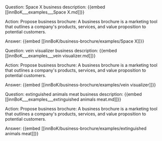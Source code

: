 Question: Space X business description:
{{embed [[innBoK___examples___Space X.md]]}}

Action: Propose business brochure: A business brochure is a marketing tool that outlines a company's products, services, and value proposition to potential customers.

Answer:
{{embed [[innBoK/business-brochure/examples/Space X]]}}

Question: vein visualizer business description:
{{embed [[innBoK___examples___vein visualizer.md]]}}

Action: Propose business brochure: A business brochure is a marketing tool that outlines a company's products, services, and value proposition to potential customers.

Answer:
{{embed [[innBoK/business-brochure/examples/vein visualizer]]}}

Question: extinguished animals meat business description:
{{embed [[innBoK___examples___extinguished animals meat.md]]}}

Action: Propose business brochure: A business brochure is a marketing tool that outlines a company's products, services, and value proposition to potential customers.

Answer:
{{embed [[innBoK/business-brochure/examples/extinguished animals meat]]}}



